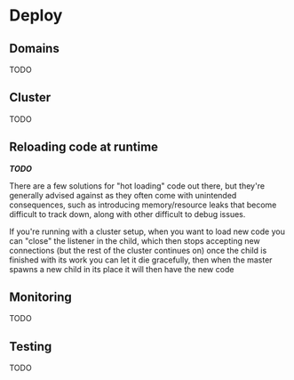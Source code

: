# Deploy

## <a name="domains"></a>Domains

TODO

## <a name="cluster"></a>Cluster

TODO

## <a name="hotload"></a>Reloading code at runtime

***TODO***

There are a few solutions for "hot loading" code out there, but they're
generally advised against as they often come with unintended consequences, such
as introducing memory/resource leaks that become difficult to track down, along
with other difficult to debug issues.

If you're running with a cluster setup, when you want to load new code you can
"close" the listener in the child, which then stops accepting new connections
(but the rest of the cluster continues on) once the child is finished with its
work you can let it die gracefully, then when the master spawns a new child in
its place it will then have the new code

## <a name="monitoring"></a>Monitoring

TODO

## <a name="testing"></a>Testing

TODO
